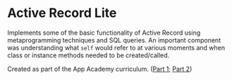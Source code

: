 # Active Record Lite

Implements some of the basic functionality of Active Record using metaprogramming techniques and SQL queries. An important component was understanding what `self` would refer to at various moments and when class or instance methods needed to be created/called.

Created as part of the App Academy curriculum. ([Part 1](https://open.appacademy.io/learn/full-stack-online/sql/build-your-own-activerecord-part-1); [Part 2](https://open.appacademy.io/learn/full-stack-online/sql/build-your-own-activerecord-part-2))